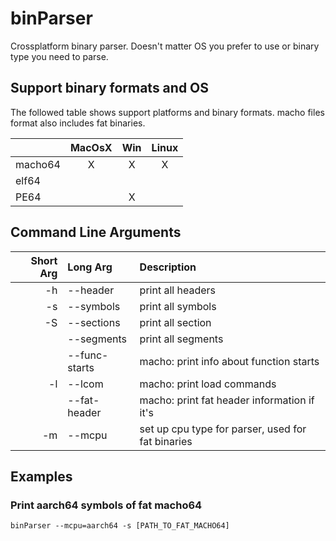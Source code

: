 # binParser
Crossplatform binary parser. Doesn't matter OS you prefer to use or binary type you need to parse.

## Support binary formats and OS
The followed table shows support platforms and binary formats. macho files format also includes fat binaries.

|       | MacOsX | Win | Linux |
|-------|:------:|:---:|:-----:|
|macho64|   X    |  X  |   X   |
|elf64  |        |     |       |
|PE64   |        |  X  |       |

## Command Line Arguments
| Short Arg | Long Arg      | Description |
|----------:|:--------------|:------------|
|        -h |   --header    | print all headers |
|        -s |   --symbols   | print all symbols |
|        -S |  --sections   | print all section |
|           |  --segments   | print all segments |
|           | --func-starts | macho: print info about function starts |
|        -l |    --lcom     | macho: print load commands |
|           | --fat-header  | macho: print fat header information if it's |
|        -m |    --mcpu     | set up cpu type for parser, used for fat binaries |

## Examples
### Print aarch64 symbols of fat macho64
```
binParser --mcpu=aarch64 -s [PATH_TO_FAT_MACHO64]
```

